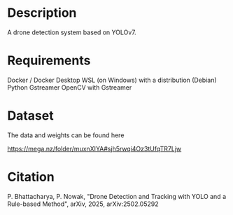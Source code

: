 # Description
A drone detection system based on YOLOv7.

# Requirements

Docker / Docker Desktop
WSL (on Windows) with a distribution (Debian)
Python
Gstreamer
OpenCV with Gstreamer

# Dataset
The data and weights can be found here

https://mega.nz/folder/muxnXIYA#sjh5rwqi4Oz3tUfqTR7Ljw

# Citation

P. Bhattacharya, P. Nowak, "Drone Detection and Tracking with YOLO and a Rule-based Method", arXiv, 2025, arXiv:2502.05292
